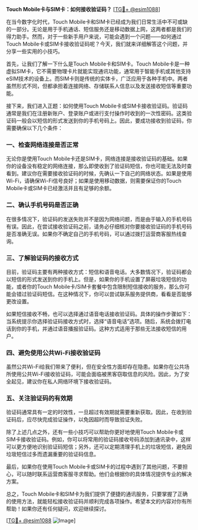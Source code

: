 **Touch Mobile卡与SIM卡：如何接收验证码？** [[TG💪+ @esim1088](https://t.me/s/esim1088)]

在当今数字化时代，Touch Mobile卡和SIM卡已经成为我们日常生活中不可或缺的一部分。无论是用于手机通话、短信服务还是移动数据上网，这两者都是我们的得力助手。然而，对于一些新手用户来说，可能会遇到一个问题——如何通过Touch Mobile卡或SIM卡接收验证码呢？今天，我们就来详细解答这个问题，并分享一些实用的小技巧。

首先，让我们了解一下什么是Touch Mobile卡和SIM卡。Touch Mobile卡是一种虚拟SIM卡，它不需要物理卡片就能实现通讯功能，通常用于智能手机或其他支持eSIM技术的设备上。而SIM卡则是传统的实体卡，广泛应用于各种手机中。两者虽然形式不同，但都承担着连接网络、存储联系人信息以及发送接收短信等重要功能。

接下来，我们进入正题：如何使用Touch Mobile卡或SIM卡接收验证码。验证码通常是我们在注册新账户、登录账户或进行支付操作时收到的一次性密码。这类验证码一般会以短信的形式发送到你的手机号码上。因此，要成功接收到验证码，你需要确保以下几个条件：

### 一、检查网络连接是否正常

无论你是使用Touch Mobile卡还是SIM卡，网络连接是接收验证码的基础。如果你的设备没有稳定的网络连接，那么即使收到了验证码短信，你也可能无法及时查看到。建议你在需要接收验证码的时候，先确认一下自己的网络状态。如果是使用Wi-Fi，请确保Wi-Fi信号良好；如果是使用移动数据，则需要保证你的Touch Mobile卡或SIM卡已经激活并且有足够的余额。

### 二、确认手机号码是否正确

在很多情况下，验证码的发送失败并不是因为网络问题，而是由于输入的手机号码有误。因此，在尝试接收验证码之前，请务必仔细核对你要接收验证码的手机号码是否准确无误。如果你不确定自己的手机号码，可以通过拨打运营商客服热线查询。

### 三、了解验证码的接收方式

目前，验证码主要有两种接收方式：短信和语音电话。大多数情况下，验证码都会以短信的形式发送到你的手机上。但是，如果你的手机设置了屏蔽垃圾短信的功能，或者你的Touch Mobile卡/SIM卡套餐中包含限制短信接收的服务，那么你可能会错过验证码短信。在这种情况下，你可以尝试联系服务提供商，看看是否能够更改设置。

如果短信接收不畅，也可以选择通过语音电话接收验证码。具体的操作步骤如下：当系统提示你选择验证码接收方式时，选择“语音电话”选项。随后，系统会拨打电话到你的手机，并通过语音播报验证码。这种方式适用于那些无法接收短信的用户。

### 四、避免使用公共Wi-Fi接收验证码

虽然公共Wi-Fi给我们带来了便利，但在安全性方面却存在隐患。如果你在公共场所使用公共Wi-Fi接收验证码，可能会面临被黑客窃取信息的风险。因此，为了安全起见，建议你在私人网络环境下接收验证码。

### 五、关注验证码的有效期

验证码通常具有一定的时效性，一旦超过有效期就需要重新获取。因此，在收到验证码后，应尽快完成验证操作，以免因超时而导致验证失败。

除了上述几点之外，还有一些小技巧可以帮助你更好地使用Touch Mobile卡或SIM卡接收验证码。例如，你可以将常用的验证码接收号码添加到通讯录中，这样可以更方便地识别验证码短信；另外，还可以定期清理手机上的垃圾短信，避免因垃圾短信过多而遗漏重要的验证码信息。

最后，如果你在使用Touch Mobile卡或SIM卡的过程中遇到了其他问题，不要担心，可以随时联系运营商客服寻求帮助。他们会根据你的具体情况提供专业的解决方案。

总之，Touch Mobile卡和SIM卡为我们提供了便捷的通讯服务，只要掌握了正确的使用方法，就能轻松接收验证码并顺利完成各项操作。希望本文的内容对你有所帮助！如果你还有任何疑问，欢迎继续探讨。

[[TG💪+ @esim1088](https://t.me/s/esim1088) ![Image](https://i.postimg.cc/4NQfJmqS/Snipaste-2025-05-13-00-14-12.png)]